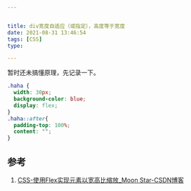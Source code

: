 ```yaml
---


title: div宽度自适应（或指定），高度等于宽度
date: 2021-08-31 13:46:54
tags: [CSS]
type:

---
```


暂时还未搞懂原理，先记录一下。

```css
.haha {
  width: 30px;
  background-color: blue;
  display: flex;
}
.haha::after{
  padding-top: 100%;
  content: "";
}
```


## 参考

1. [CSS-使用Flex实现元素以宽高比缩放_Moon Star-CSDN博客](https://blog.csdn.net/qq_36157085/article/details/107921214)
